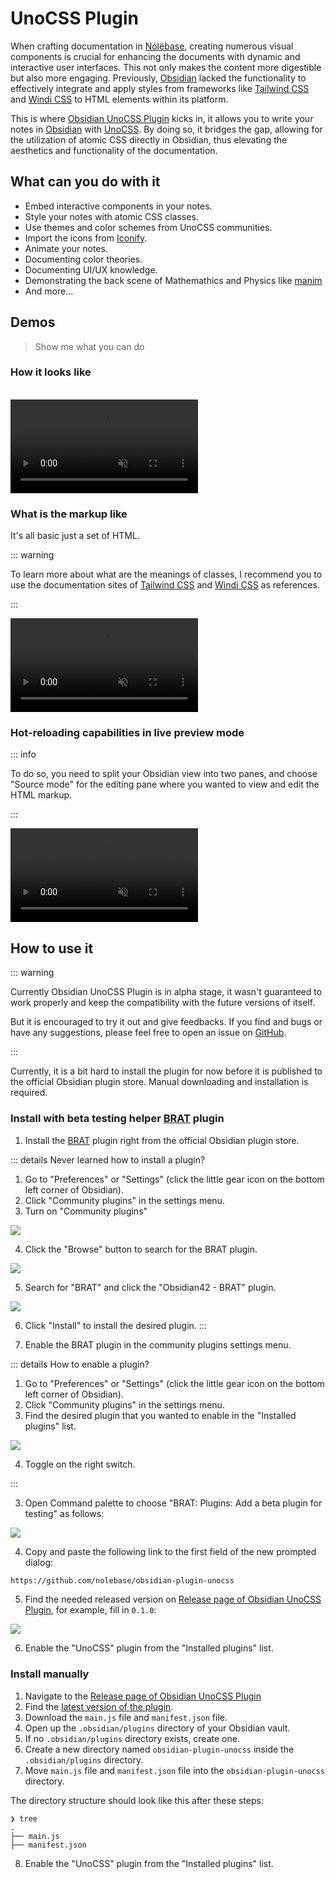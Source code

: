 # UnoCSS Plugin

When crafting documentation in [Nólëbase](https://github.com/nolebase/nolebase), creating numerous visual components is crucial for enhancing the documents with dynamic and interactive user interfaces. This not only makes the content more digestible but also more engaging.
Previously, [Obsidian](https://obsidian.md) lacked the functionality to effectively integrate and apply styles from frameworks like [Tailwind CSS](https://tailwindcss.com/docs/display) and [Windi CSS](https://windicss.org/) to HTML elements within its platform.

This is where [Obsidian UnoCSS Plugin](https://github.com/nolebase/obsidian-plugin-unocss) kicks in, it allows you to write your notes in [Obsidian](https://obsidian.md/) with [UnoCSS](https://unocss.dev/).
By doing so, it bridges the gap, allowing for the utilization of atomic CSS directly in Obsidian, thus elevating the aesthetics and functionality of the documentation.

## What can you do with it

- Embed interactive components in your notes.
- Style your notes with atomic CSS classes.
- Use themes and color schemes from UnoCSS communities.
- Import the icons from [Iconify](https://icones.js.org/).
- Animate your notes.
- Documenting color theories.
- Documenting UI/UX knowledge.
- Demonstrating the back scene of Mathemathics and Physics like [manim](https://github.com/ManimCommunity/manim/)
- And more...

## Demos

> Show me what you can do

### How it looks like

<br>

<video controls muted>
  <source src="./assets/demo-1.en.mp4" autoplay>
</video>

### What is the markup like

It's all basic just a set of HTML.

::: warning

To learn more about what are the meanings of classes, I recommend you to use the documentation sites of [Tailwind CSS](https://tailwindcss.com/docs/display) and [Windi CSS](https://windicss.org/) as references.

:::

<video controls muted>
  <source src="./assets/demo-2.en.mp4" autoplay>
</video>

### Hot-reloading capabilities in live preview mode

::: info

To do so, you need to split your Obsidian view into two panes, and choose "Source mode" for the editing pane where you wanted to view and edit the HTML markup.

:::

<video controls muted>
  <source src="./assets/demo-3.en.mp4" autoplay>
</video>

## How to use it

::: warning

Currently Obsidian UnoCSS Plugin is in alpha stage, it wasn't guaranteed to work properly and keep the compatibility with the future versions of itself.

But it is encouraged to try it out and give feedbacks. If you find and bugs or have any suggestions, please feel free to open an issue on [GitHub](https://github.com/nolebase/obsidian-plugin-unocss/issues).

:::

Currently, it is a bit hard to install the plugin for now before it is published to the official Obsidian plugin store. Manual downloading and installation is required.

### Install with beta testing helper [BRAT](https://tfthacker.com/brat-quick-guide) plugin

1. Install the [BRAT](https://tfthacker.com/brat-quick-guide) plugin right from the official Obsidian plugin store.

::: details Never learned how to install a plugin?

1. Go to "Preferences" or "Settings" (click the little gear icon on the bottom left corner of Obsidian).
2. Click "Community plugins" in the settings menu.
3. Turn on "Community plugins"

![](./assets/how-to-install-screenshot-1.png)

4. Click the "Browse" button to search for the BRAT plugin.

![](./assets/how-to-install-screenshot-2.png)

5. Search for "BRAT" and click the "Obsidian42 - BRAT" plugin.

![](./assets/how-to-install-screenshot-3.png)

6. Click "Install" to install the desired plugin.
:::

2. Enable the BRAT plugin in the community plugins settings menu.

::: details How to enable a plugin?

1. Go to "Preferences" or "Settings" (click the little gear icon on the bottom left corner of Obsidian).
2. Click "Community plugins" in the settings menu.
3. Find the desired plugin that you wanted to enable in the "Installed plugins" list.

![](./assets/how-to-install-screenshot-4.png)

4. Toggle on the right switch.

:::

3. Open Command palette to choose "BRAT: Plugins: Add a beta plugin for testing" as follows:

![](./assets/screenshot-1.png)

4. Copy and paste the following link to the first field of the new prompted dialog:

```txt
https://github.com/nolebase/obsidian-plugin-unocss
```

5. Find the needed released version on [Release page of Obsidian UnoCSS Plugin](https://github.com/nolebase/obsidian-plugin-unocss/releases), for example, fill in `0.1.0`:

![](./assets/screenshot-2.png)

6. Enable the "UnoCSS" plugin from the "Installed plugins" list.

### Install manually

1. Navigate to the [Release page of Obsidian UnoCSS Plugin](https://github.com/nolebase/obsidian-plugin-unocss/releases)
2. Find the [latest version of the plugin](https://github.com/nolebase/obsidian-plugin-unocss/releases/latest).
3. Download the `main.js` file and `manifest.json` file.
4. Open up the `.obsidian/plugins` directory of your Obsidian vault.
5. If no `.obsidian/plugins` directory exists, create one.
6. Create a new directory named `obsidian-plugin-unocss` inside the `.obsidian/plugins` directory.
7. Move `main.js` file and `manifest.json` file into the `obsidian-plugin-unocss` directory.

The directory structure should look like this after these steps:

```shell
❯ tree
.
├── main.js
├── manifest.json
```

8. Enable the "UnoCSS" plugin from the "Installed plugins" list.
